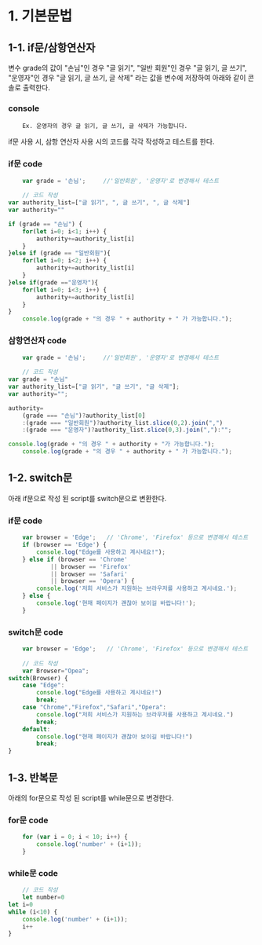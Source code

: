 # 1. 기본문법

## 1-1. if문/삼항연산자
변수 grade의 값이 "손님"인 경우 "글 읽기", "일반 회원"인 경우 "글 읽기, 글 쓰기", "운영자"인 경우 "글 읽기, 글 쓰기, 글 삭제" 라는 값을 변수에 저장하여 아래와 같이 콘솔로 출력한다.

### console
```
    Ex. 운영자의 경우 글 읽기, 글 쓰기, 글 삭제가 가능합니다.
```
if문 사용 시, 삼항 연산자 사용 시의 코드를 각각 작성하고 테스트를 한다.

### if문 code
```js       
    var grade = '손님';     //'일반회원', '운영자'로 변경해서 테스트
    
    // 코드 작성
var authority_list=["글 읽기", ", 글 쓰기", ", 글 삭제"]
var authority=""

if (grade == "손님") {
    for(let i=0; i<1; i++) {
        authority+=authority_list[i]
    }
}else if (grade == "일반회원"){
    for(let i=0; i<2; i++) {
        authority+=authority_list[i]
    }
}else if(grade =="운영자"){
    for(let i=0; i<3; i++) {
        authority+=authority_list[i]
    }
}     
    console.log(grade + "의 경우 " + authority + " 가 가능합니다.");   
```

### 삼항연산자 code
```js           
    var grade = '손님';     //'일반회원', '운영자'로 변경해서 테스트
    
    // 코드 작성
var grade = "손님"
var authority_list=["글 읽기", "글 쓰기", "글 삭제"];
var authority="";

authority=
    (grade === "손님")?authority_list[0]
    :(grade === "일반회원")?authority_list.slice(0,2).join(",")
    :(grade === "운영자")?authority_list.slice(0,3).join(","):"";

console.log(grade + "의 경우 " + authority + "가 가능합니다.");
    console.log(grade + "의 경우 " + authority + " 가 가능합니다.");
```

## 1-2. switch문
아래 if문으로 작성 된 script를 switch문으로 변환한다.

### if문 code
```js
    var browser = 'Edge';   // 'Chrome', 'Firefox' 등으로 변경해서 테스트
    if (browser == 'Edge') {
        console.log("Edge를 사용하고 계시네요!");
    } else if (browser == 'Chrome'
            || browser == 'Firefox'
            || browser == 'Safari'
            || browser == 'Opera') {
        console.log('저희 서비스가 지원하는 브라우저를 사용하고 계시네요.');
    } else {
        console.log('현재 페이지가 괜찮아 보이길 바랍니다!');
    }
```

### switch문 code
```js
    var browser = 'Edge';   // 'Chrome', 'Firefox' 등으로 변경해서 테스트
    
    // 코드 작성
    var Browser="Opea";
switch(Browser) {
    case "Edge":
        console.log("Edge를 사용하고 계시네요!")
        break;
    case "Chrome","Firefox","Safari","Opera":
        console.log("저희 서비스가 지원하는 브라우저를 사용하고 계시네요.")
        break;  
    default:
        console.log("현재 페이지가 괜찮아 보이길 바랍니다!")
        break;
}
```

## 1-3. 반복문
아래의 for문으로 작성 된 script를 while문으로 변경한다.

### for문 code
```js
    for (var i = 0; i < 10; i++) {
        console.log('number' + (i+1));
    }
```

### while문 code
```js   
    // 코드 작성
    let number=0
let i=0
while (i<10) {
    console.log('number' + (i+1));
    i++
}

```